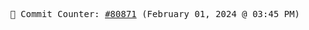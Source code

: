 <p align="center">
    <samp>
        📮 Commit Counter: <a href="https://github.com/Javascript-void0/Javascript-void0/commits/main">#80871</a> (February 01, 2024 @ 03:45 PM)
    </samp>
</p>